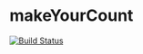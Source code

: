 makeYourCount
=============
[![Build Status](https://travis-ci.org/chrissearle/web-hello-world.png?branch=master)](https://travis-ci.org/chrissearle/web-hello-world)